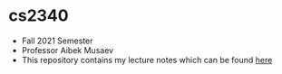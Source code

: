 # cs2340
-   Fall 2021 Semester
-   Professor Aibek Musaev
-   This repository contains my lecture notes which can be found [here](https://github.com/ATPAustinPeng/cs2340/wiki)